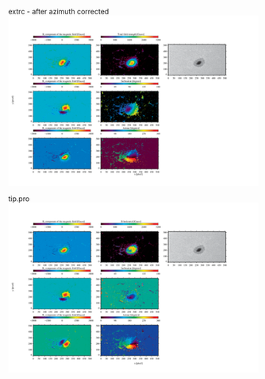 extrc - after azimuth corrected
![altimage](https://github.com/mbenko908/Inversion/blob/ceb0fbf5047a2d9f1fe2b0656560e062e23cb4be/FeI_hinode/corrected_fig_fe.png)

tip.pro
![altimage](https://github.com/mbenko908/Inversion/blob/578917a09932390acf59fcf416d72bd44cc68020/FeI_hinode/tip_fig_fe_new.png)

